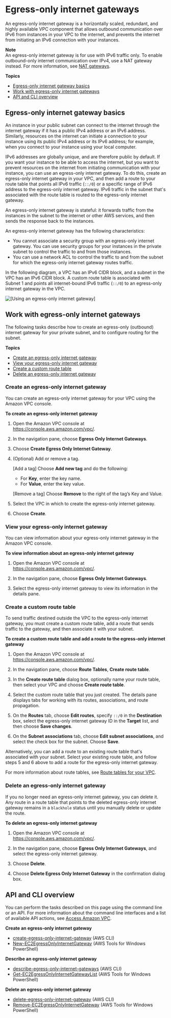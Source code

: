 # Egress\-only internet gateways<a name="egress-only-internet-gateway"></a>

An egress\-only internet gateway is a horizontally scaled, redundant, and highly available VPC component that allows outbound communication over IPv6 from instances in your VPC to the internet, and prevents the internet from initiating an IPv6 connection with your instances\.

**Note**  
An egress\-only internet gateway is for use with IPv6 traffic only\. To enable outbound\-only internet communication over IPv4, use a NAT gateway instead\. For more information, see [NAT gateways](vpc-nat-gateway.md)\.

**Topics**
+ [Egress\-only internet gateway basics](#egress-only-internet-gateway-basics)
+ [Work with egress\-only internet gateways](#egress-only-internet-gateway-working-with)
+ [API and CLI overview](#egress-only-internet-gateway-api-cli)

## Egress\-only internet gateway basics<a name="egress-only-internet-gateway-basics"></a>

An instance in your public subnet can connect to the internet through the internet gateway if it has a public IPv4 address or an IPv6 address\. Similarly, resources on the internet can initiate a connection to your instance using its public IPv4 address or its IPv6 address; for example, when you connect to your instance using your local computer\.

IPv6 addresses are globally unique, and are therefore public by default\. If you want your instance to be able to access the internet, but you want to prevent resources on the internet from initiating communication with your instance, you can use an egress\-only internet gateway\. To do this, create an egress\-only internet gateway in your VPC, and then add a route to your route table that points all IPv6 traffic \(`::/0`\) or a specific range of IPv6 address to the egress\-only internet gateway\. IPv6 traffic in the subnet that's associated with the route table is routed to the egress\-only internet gateway\.

An egress\-only internet gateway is stateful: it forwards traffic from the instances in the subnet to the internet or other AWS services, and then sends the response back to the instances\.

An egress\-only internet gateway has the following characteristics:
+ You cannot associate a security group with an egress\-only internet gateway\. You can use security groups for your instances in the private subnet to control the traffic to and from those instances\.
+ You can use a network ACL to control the traffic to and from the subnet for which the egress\-only internet gateway routes traffic\. 

In the following diagram, a VPC has an IPv6 CIDR block, and a subnet in the VPC has an IPv6 CIDR block\. A custom route table is associated with Subnet 1 and points all internet\-bound IPv6 traffic \(`::/0`\) to an egress\-only internet gateway in the VPC\.

![\[Using an egress-only internet gateway\]](http://docs.aws.amazon.com/vpc/latest/userguide/images/egress-only-igw.png)

## Work with egress\-only internet gateways<a name="egress-only-internet-gateway-working-with"></a>

The following tasks describe how to create an egress\-only \(outbound\) internet gateway for your private subnet, and to configure routing for the subnet\.

**Topics**
+ [Create an egress\-only internet gateway](#egress-only-internet-gateway-create)
+ [View your egress\-only internet gateway](#egress-only-internet-gateway-describe)
+ [Create a custom route table](#egress-only-internet-gateway-routing)
+ [Delete an egress\-only internet gateway](#egress-only-internet-gateway-delete)

### Create an egress\-only internet gateway<a name="egress-only-internet-gateway-create"></a>

You can create an egress\-only internet gateway for your VPC using the Amazon VPC console\.

**To create an egress\-only internet gateway**

1. Open the Amazon VPC console at [https://console\.aws\.amazon\.com/vpc/](https://console.aws.amazon.com/vpc/)\.

1. In the navigation pane, choose **Egress Only Internet Gateways**\.

1. Choose **Create Egress Only Internet Gateway**\.

1. \(Optional\) Add or remove a tag\.

   \[Add a tag\] Choose **Add new tag** and do the following:
   + For **Key**, enter the key name\.
   + For **Value**, enter the key value\.

   \[Remove a tag\] Choose **Remove** to the right of the tag’s Key and Value\.

1. Select the VPC in which to create the egress\-only internet gateway\. 

1. Choose **Create**\.

### View your egress\-only internet gateway<a name="egress-only-internet-gateway-describe"></a>

You can view information about your egress\-only internet gateway in the Amazon VPC console\.

**To view information about an egress\-only internet gateway**

1. Open the Amazon VPC console at [https://console\.aws\.amazon\.com/vpc/](https://console.aws.amazon.com/vpc/)\.

1. In the navigation pane, choose **Egress Only Internet Gateways**\.

1. Select the egress\-only internet gateway to view its information in the details pane\.

### Create a custom route table<a name="egress-only-internet-gateway-routing"></a>

To send traffic destined outside the VPC to the egress\-only internet gateway, you must create a custom route table, add a route that sends traffic to the gateway, and then associate it with your subnet\. 

**To create a custom route table and add a route to the egress\-only internet gateway**

1. Open the Amazon VPC console at [https://console\.aws\.amazon\.com/vpc/](https://console.aws.amazon.com/vpc/)\.

1. In the navigation pane, choose **Route Tables**, **Create route table**\.

1. In the **Create route table** dialog box, optionally name your route table, then select your VPC and choose **Create route table**\.

1. Select the custom route table that you just created\. The details pane displays tabs for working with its routes, associations, and route propagation\.

1. On the **Routes** tab, choose **Edit routes**, specify `::/0` in the **Destination** box, select the egress\-only internet gateway ID in the **Target** list, and then choose **Save changes**\. 

1. On the **Subnet associations** tab, choose **Edit subnet associations**, and select the check box for the subnet\. Choose **Save**\.

Alternatively, you can add a route to an existing route table that's associated with your subnet\. Select your existing route table, and follow steps 5 and 6 above to add a route for the egress\-only internet gateway\.

For more information about route tables, see [Route tables for your VPC](VPC_Route_Tables.md)\.

### Delete an egress\-only internet gateway<a name="egress-only-internet-gateway-delete"></a>

If you no longer need an egress\-only internet gateway, you can delete it\. Any route in a route table that points to the deleted egress\-only internet gateway remains in a `blackhole` status until you manually delete or update the route\.

**To delete an egress\-only internet gateway**

1. Open the Amazon VPC console at [https://console\.aws\.amazon\.com/vpc/](https://console.aws.amazon.com/vpc/)\.

1. In the navigation pane, choose **Egress Only Internet Gateways**, and select the egress\-only internet gateway\.

1. Choose **Delete**\.

1. Choose **Delete Egress Only Internet Gateway** in the confirmation dialog box\.

## API and CLI overview<a name="egress-only-internet-gateway-api-cli"></a>

You can perform the tasks described on this page using the command line or an API\. For more information about the command line interfaces and a list of available API actions, see [Access Amazon VPC](what-is-amazon-vpc.md#VPCInterfaces)\.

**Create an egress\-only internet gateway**
+ [create\-egress\-only\-internet\-gateway](https://docs.aws.amazon.com/cli/latest/reference/ec2/create-egress-only-internet-gateway.html) \(AWS CLI\)
+ [New\-EC2EgressOnlyInternetGateway](https://docs.aws.amazon.com/powershell/latest/reference/items/New-EC2EgressOnlyInternetGateway.html) \(AWS Tools for Windows PowerShell\)

**Describe an egress\-only internet gateway**
+ [describe\-egress\-only\-internet\-gateways](https://docs.aws.amazon.com/cli/latest/reference/ec2/describe-egress-only-internet-gateways.html) \(AWS CLI\)
+ [Get\-EC2EgressOnlyInternetGatewayList](https://docs.aws.amazon.com/powershell/latest/reference/items/Get-EC2EgressOnlyInternetGatewayList.html) \(AWS Tools for Windows PowerShell\)

**Delete an egress\-only internet gateway**
+ [delete\-egress\-only\-internet\-gateway](https://docs.aws.amazon.com/cli/latest/reference/ec2/delete-egress-only-internet-gateway.html) \(AWS CLI\)
+ [Remove\-EC2EgressOnlyInternetGateway](https://docs.aws.amazon.com/powershell/latest/reference/items/Remove-EC2EgressOnlyInternetGateway.html) \(AWS Tools for Windows PowerShell\)